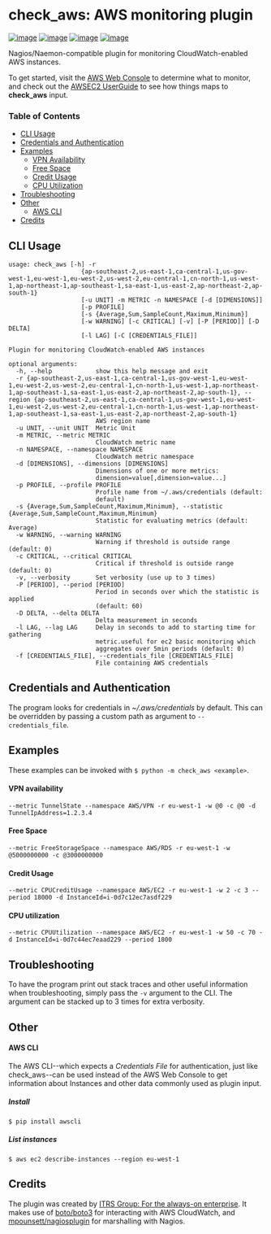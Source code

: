 # check_aws: AWS monitoring plugin

[![image](https://badgen.net/travis/ITRS-Group/check_aws)](https://travis-ci.org/ITRS-Group/check_aws)
[![image](https://badgen.net/lgtm/grade/g/ITRS-Group/check_aws)](https://lgtm.com/projects/g/ITRS-Group/check_aws)
[![image](https://badgen.net/codecov/c/github/ITRS-Group/check_aws)](https://codecov.io/gh/ITRS-Group/check_aws)
[![image](https://badgen.net/badge/license/GPLv3/blue)](https://raw.githubusercontent.com/ITRS-Group/check_aws/master/LICENSE)

Nagios/Naemon-compatible plugin for monitoring CloudWatch-enabled AWS instances.

To get started, visit the [AWS Web Console](https://console.aws.amazon.com/cloudwatch) to determine what to monitor, and
check out
the [AWSEC2 UserGuide](https://docs.aws.amazon.com/AWSEC2/latest/UserGuide/viewing_metrics_with_cloudwatch.html) to see
how things maps to **check_aws** input.

### Table of Contents

- [CLI Usage](#cli-usage)
- [Credentials and Authentication](#credentials-and-authentication)
- [Examples](#examples)
    * [VPN Availability](#vpn-availability)
    * [Free Space](#free-space)
    * [Credit Usage](#credit-usage)
    * [CPU Utilization](#cpu-utilization)
- [Troubleshooting](#troubleshooting)
- [Other](#other)
    * [AWS CLI](#aws-cli)
- [Credits](#credits)

## CLI Usage

```
usage: check_aws [-h] -r
                    {ap-southeast-2,us-east-1,ca-central-1,us-gov-west-1,eu-west-1,eu-west-2,us-west-2,eu-central-1,cn-north-1,us-west-1,ap-northeast-1,ap-southeast-1,sa-east-1,us-east-2,ap-northeast-2,ap-south-1}
                    [-u UNIT] -m METRIC -n NAMESPACE [-d [DIMENSIONS]]
                    [-p PROFILE]
                    [-s {Average,Sum,SampleCount,Maximum,Minimum}]
                    [-w WARNING] [-c CRITICAL] [-v] [-P [PERIOD]] [-D DELTA]
                    [-l LAG] [-C [CREDENTIALS_FILE]]

Plugin for monitoring CloudWatch-enabled AWS instances

optional arguments:
  -h, --help            show this help message and exit
  -r {ap-southeast-2,us-east-1,ca-central-1,us-gov-west-1,eu-west-1,eu-west-2,us-west-2,eu-central-1,cn-north-1,us-west-1,ap-northeast-1,ap-southeast-1,sa-east-1,us-east-2,ap-northeast-2,ap-south-1}, --region {ap-southeast-2,us-east-1,ca-central-1,us-gov-west-1,eu-west-1,eu-west-2,us-west-2,eu-central-1,cn-north-1,us-west-1,ap-northeast-1,ap-southeast-1,sa-east-1,us-east-2,ap-northeast-2,ap-south-1}
                        AWS region name
  -u UNIT, --unit UNIT  Metric Unit
  -m METRIC, --metric METRIC
                        CloudWatch metric name
  -n NAMESPACE, --namespace NAMESPACE
                        CloudWatch metric namespace
  -d [DIMENSIONS], --dimensions [DIMENSIONS]
                        Dimensions of one or more metrics:
                        dimension=value[,dimension=value...]
  -p PROFILE, --profile PROFILE
                        Profile name from ~/.aws/credentials (default:
                        default)
  -s {Average,Sum,SampleCount,Maximum,Minimum}, --statistic {Average,Sum,SampleCount,Maximum,Minimum}
                        Statistic for evaluating metrics (default: Average)
  -w WARNING, --warning WARNING
                        Warning if threshold is outside range (default: 0)
  -c CRITICAL, --critical CRITICAL
                        Critical if threshold is outside range (default: 0)
  -v, --verbosity       Set verbosity (use up to 3 times)
  -P [PERIOD], --period [PERIOD]
                        Period in seconds over which the statistic is applied
                        (default: 60)
  -D DELTA, --delta DELTA
                        Delta measurement in seconds
  -l LAG, --lag LAG     Delay in seconds to add to starting time for gathering
                        metric.useful for ec2 basic monitoring which
                        aggregates over 5min periods (default: 0)
  -f [CREDENTIALS_FILE], --credentials_file [CREDENTIALS_FILE]
                        File containing AWS credentials
```

## Credentials and Authentication

The program looks for credentials in *~/.aws/credentials* by default. This can be overridden by passing a custom path as
argument to `--credentials_file`.

## Examples

These examples can be invoked with `$ python -m check_aws <example>`.

#### VPN availability

```
--metric TunnelState --namespace AWS/VPN -r eu-west-1 -w @0 -c @0 -d TunnelIpAddress=1.2.3.4
```

#### Free Space

```
--metric FreeStorageSpace --namespace AWS/RDS -r eu-west-1 -w @5000000000 -c @3000000000
```

#### Credit Usage

```
--metric CPUCreditUsage --namespace AWS/EC2 -r eu-west-1 -w 2 -c 3 --period 18000 -d InstanceId=i-0d7c12ec7asdf229
```

#### CPU utilization

```
--metric CPUUtilization --namespace AWS/EC2 -r eu-west-1 -w 50 -c 70 -d InstanceId=i-0d7c44ec7eaad229 --period 1800
```

## Troubleshooting

To have the program print out stack traces and other useful information when troubleshooting, simply pass the `-v`
argument to the CLI. The argument can be stacked up to 3 times for extra verbosity.

## Other

#### AWS CLI

The AWS CLI--which expects a *Credentials File* for authentication, just like check_aws--can be used instead of the AWS
Web Console to get information about Instances and other data commonly used as plugin input.

##### Install

```
$ pip install awscli
```

##### List instances

```
$ aws ec2 describe-instances --region eu-west-1
```

## Credits

The plugin was created by [ITRS Group: For the always-on enterprise](https://github.com/ITRS-Group). It makes use
of [boto/boto3](https://github.com/boto/boto3) for interacting with AWS CloudWatch,
and [mpounsett/nagiosplugin](https://github.com/mpounsett/nagiosplugin) for marshalling with Nagios.
